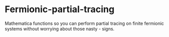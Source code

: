 # Fermionic-partial-tracing
Mathematica functions so you can perform partial tracing on finite fermionic systems without worrying about those nasty - signs. 
